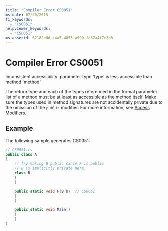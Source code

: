 ```yaml
---
title: "Compiler Error CS0051"
ms.date: 07/20/2015
f1_keywords:
  - "CS0051"
helpviewer_keywords:
  - "CS0051"
ms.assetid: 62182e8d-c4a5-4853-a990-fd57a4f7c3b8
---
```

# Compiler Error CS0051

Inconsistent accessibility: parameter type 'type' is less accessible than method 'method'

 The return type and each of the types referenced in the formal parameter list of a method must be at least as accessible as the method itself. Make sure the types used in method signatures are not accidentally private due to the omission of the `public` modifier. For more information, see [Access Modifiers](../../programming-guide/classes-and-structs/access-modifiers.md).

## Example
 The following sample generates CS0051:

```csharp
// CS0051.cs
public class A
{
    // Try making B public since F is public
    // B is implicitly private here.
    class B
    {
    }

    public static void F(B b)  // CS0051
    {
    }

    public static void Main()
    {
    }
}
```
